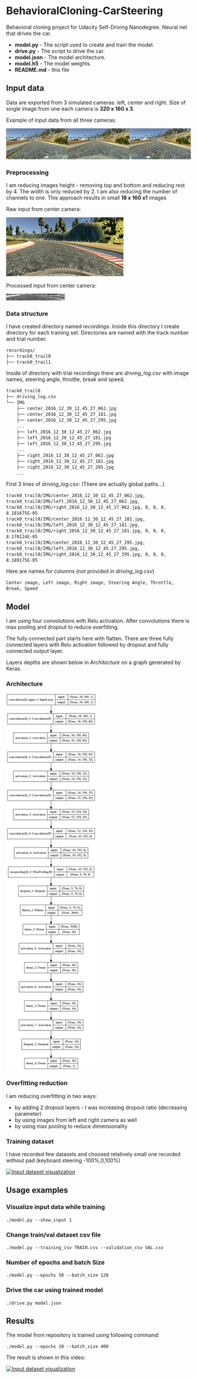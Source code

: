 # BehavioralCloning-CarSteering

Behavioral cloning project for Udacity Self-Driving Nanodegree. Neural net that drives the car.

- **model.py** - The script used to create and train the model.
- **drive.py** - The script to drive the car.
- **model.json** - The model architecture.
- **model.h5** - The model weights.
- **README.md** - this file

## Input data

Data are exported from 3 simulated cameras: left, center and right. Size of single image from one each camera is **320 x 160 x 3**.

Example of input data from all three cameras:

![Input data](images/input_data.png)


### Preprocessing

I am reducing images height - removing top and bottom and reducing rest by 4. The width is only reduced by 2. I am also reducing the number of channels to one. This approach results in small **18 x 160 x1** images

Raw input from center camera:

![Raw input image from center camera](images/raw.jpg)

Processed input from center camera:

![Processed input image from center camera](images/processed.jpg)

### Data structure

I have created directory named *recordings*. Inside this directory I create directory for each training set. Directories are named with the track number and trial number.
```
recordings/
├── track0_trail0
├── track0_trail1
```
Inside of directory with trial recordings there are *driving_log.csv* with image names, steering angle, throttle, break and speed.
```
track0_trail0
├── driving_log.csv
└── IMG
    ├── center_2016_12_30_12_45_27_062.jpg
    ├── center_2016_12_30_12_45_27_181.jpg
    ├── center_2016_12_30_12_45_27_295.jpg
    ...
    ├── left_2016_12_30_12_45_27_062.jpg
    ├── left_2016_12_30_12_45_27_181.jpg
    ├── left_2016_12_30_12_45_27_295.jpg
    ...
    ├── right_2016_12_30_12_45_27_062.jpg
    ├── right_2016_12_30_12_45_27_181.jpg
    ├── right_2016_12_30_12_45_27_295.jpg
    ...
```
First 3 lines of *driving_log.csv*: (There are actually global paths...)
```
track0_trail0/IMG/center_2016_12_30_12_45_27_062.jpg, track0_trail0/IMG/left_2016_12_30_12_45_27_062.jpg, track0_trail0/IMG/right_2016_12_30_12_45_27_062.jpg, 0, 0, 0, 8.181675E-05
track0_trail0/IMG/center_2016_12_30_12_45_27_181.jpg, track0_trail0/IMG/left_2016_12_30_12_45_27_181.jpg, track0_trail0/IMG/right_2016_12_30_12_45_27_181.jpg, 0, 0, 0, 8.170124E-05
track0_trail0/IMG/center_2016_12_30_12_45_27_295.jpg, track0_trail0/IMG/left_2016_12_30_12_45_27_295.jpg, track0_trail0/IMG/right_2016_12_30_12_45_27_295.jpg, 0, 0, 0, 8.189175E-05
```
Here are names for columns (not provided in *driving_log.csv*)
```
Center image, Left image, Right image, Steering Angle, Throttle, Break, Speed
```

## Model

I am using four convolutions with Relu activation. After convolutions there is max pooling and dropout to reduce overfitting.

The fully connected part starts here with flatten. There are three fully connected layers with Relu activation followed by dropout and fully connected output layer.

Layers depths are shown below in *Architecture* on a graph generated by Keras.

### Architecture

![Model](images/model.png)

### Overfitting reduction

I am reducing overfitting in two ways:

- by adding 2 dropout layers - I was increasing dropout ratio (decreasing parameter)
- by using images from left and right camera as well
- by using max pooling to reduce dimensionality

### Training dataset

I have recorded few datasets and choosed relatively small one recorded without pad (keyboard steering -100%,0,100%)

[![Input dataset visualization](https://img.youtube.com/vi/3LHpZjVAvwQ/0.jpg)](https://www.youtube.com/watch?v=3LHpZjVAvwQ)

## Usage examples

### Visualize input data while training

```
./model.py --show_input 1
```

### Change train/val dataset csv file

```
./model.py --training_csv TRAIN.csv --validation_csv VAL.csv
```

### Number of epochs and batch Size

```
./model.py --epochs 50 --batch_size 128
```

### Drive the car using trained model

```
./drive.py model.json
```

## Results

The model from repository is trained using following command:
```
./model.py --epochs 10 --batch_size 400
```

The result is shown in this video:

[![Input dataset visualization](https://img.youtube.com/vi/n87tdEUEMYk/0.jpg)](https://www.youtube.com/watch?v=n87tdEUEMYk)
